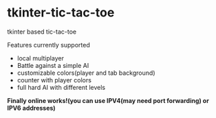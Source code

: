 # tkinter-tic-tac-toe  
 tkinter based tic-tac-toe  
 
 Features currently supported  
 <ul>
 <li>local multiplayer</li>
 <li>Battle against a simple AI</li>
 <li>customizable colors(player and tab background)</li>  
 <li>counter with player colors</li>
 <li>full hard AI with different levels</li> 
 </ul>
 
<strong>Finally online works!(you can use IPV4(may need port forwarding) or IPV6 addresses)</strong>
